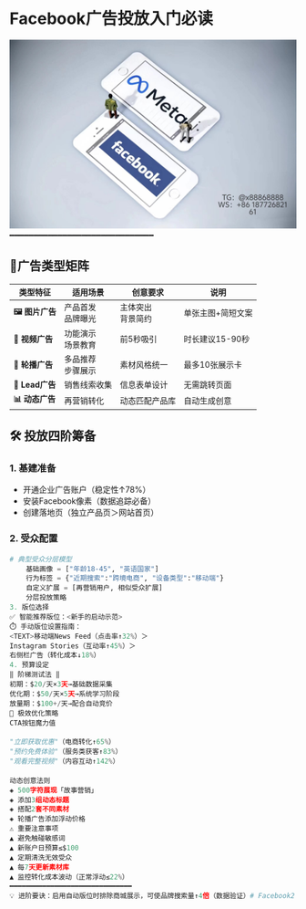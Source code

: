 # Facebook广告投放入门必读
 ![替代文字](84510a4422f70cca1910c56bd2fda4b.jpg)
━━━━━━━━━━━━━━━━━━━━━━━━━━━━━━

## 📌广告类型矩阵
| 类型特征 | 适用场景 | 创意要求 | 说明 |
|---------|----------|----------|------|
| **🖼️ 图片广告** | 产品首发 <br> 品牌曝光 | 主体突出 <br>背景简约 | 单张主图+简短文案 |
| **🎥 视频广告** | 功能演示 <br> 场景教育 | 前5秒吸引 | 时长建议15-90秒 |
| **🔄 轮播广告** | 多品推荐 <br> 步骤展示 | 素材风格统一 | 最多10张展示卡 |
| **📝 Lead广告** | 销售线索收集 | 信息表单设计 | 无需跳转页面 |
| **📊 动态广告** | 再营销转化 | 动态匹配产品库 | 自动生成创意 |

## 🛠️ 投放四阶筹备
### 1. 基建准备
- 开通企业广告账户（稳定性↑78%）
- 安装Facebook像素（数据追踪必备）
- 创建落地页（独立产品页＞网站首页）

### 2. 受众配置
```python
# 典型受众分层模型
    基础画像 = ["年龄18-45", "英语国家"]
    行为标签 = {"近期搜索":"跨境电商", "设备类型":"移动端"}
    自定义扩展 = [再营销用户, 相似受众扩展]
    分层投放策略
3. 版位选择
✅ 智能推荐版位：<新手的启动示范>
⏱️ 手动版位设置指南：
<TEXT>移动端News Feed（点击率↑32%）＞
Instagram Stories（互动率↑45%）＞
右侧栏广告（转化成本↓18%）
4. 预算设定
‖ 阶梯测试法 ‖
初期：$20/天×3天→基础数据采集  
优化期：$50/天×5天→系统学习阶段
放量期：$100+/天→配合自动竞价
🚀 极效优化策略
CTA按钮魔力值

"立即获取优惠"（电商转化↑65%）
"预约免费体验"（服务类获客↑83%）
"观看完整视频"（内容互动↑142%）

动态创意法则
◈ 500字符展现「故事营销」
◈ 添加3组动态标题
◈ 搭配2套不同素材
◈ 轮播广告添加浮动价格
⚠️ 重要注意事项
▲ 避免触碰敏感词
▲ 新账户日预算≤$100
▲ 定期清洗无效受众
▲ 每7天更新素材库
▲ 监控转化成本波动（正常浮动≤22%）
━━━━━━━━━━━━━━━━━━━━━━━━━━━━━━
💡 进阶要诀：启用自动版位时排除商城展示，可使品牌搜索量↑4倍（数据验证）# Facebook2
